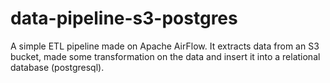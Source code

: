 # data-pipeline-s3-postgres
A simple  ETL pipeline made on Apache AirFlow. It extracts data from an S3 bucket, made some transformation on the data and insert it into a relational database (postgresql).

